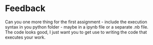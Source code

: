 # Feedback
Can you one more thing for the first assignment - include the execution syntax in you python folder - maybe in a ipynb file or a separate .nb file. 
The code looks good, I just want you to get use to writing the code that executes your work.
